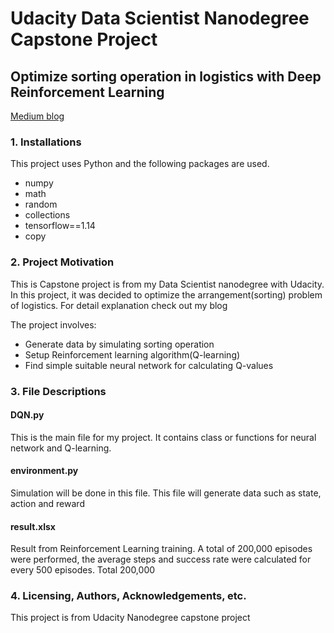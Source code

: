 # Udacity Data Scientist Nanodegree Capstone Project

## Optimize sorting operation in logistics with Deep Reinforcement Learning

[Medium blog](https://medium.com/@tetaeho/optimize-sorting-operation-in-logistics-e1b9c1994bab)

### 1. Installations

This project uses Python and the following packages are used. 

- numpy
- math
- random
- collections
- tensorflow==1.14
- copy

### 2. Project Motivation
This is Capstone project is from my Data Scientist nanodegree with Udacity.
In this project, it was decided to optimize the arrangement(sorting) problem of logistics. For detail explanation check out my blog


The project involves:
- Generate data by simulating sorting operation
- Setup Reinforcement learning algorithm(Q-learning)
- Find simple suitable neural network for calculating Q-values


### 3. File Descriptions
#### DQN.py
This is the main file for my project. It contains class or functions for neural network and Q-learning. 

#### environment.py
Simulation will be done in this file. This file will generate data such as state, action and reward

#### result.xlsx
Result from Reinforcement Learning training. A total of 200,000 episodes were performed, the average steps and success rate were calculated for every 500 episodes. Total 200,000 


### 4. Licensing, Authors, Acknowledgements, etc.
This project is from Udacity Nanodegree capstone project
